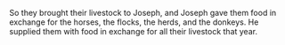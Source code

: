 So they brought their livestock to Joseph, and Joseph gave them food in exchange for the horses, the flocks, the herds, and the donkeys. He supplied them with food in exchange for all their livestock that year.
